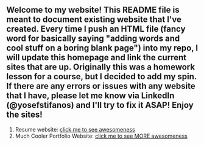 ## Welcome to my website! This README file is meant to document existing website that I've created. Every time I push an HTML file (fancy word for basically saying "adding words and cool stuff on a boring blank page") into my repo, I will update this homepage and link the current sites that are up. Originally this was a homework lesson for a course, but I decided to add my spin. If there are any errors or issues with any website that I have, please let me know via LinkedIn (@yosefstifanos) and I'll try to fix it ASAP! Enjoy the sites!

1. Resume website: [click me to see awesomeness](https://yosefstifanos.github.io/resume)
2. Much Cooler Portfolio Website: [click me to see MORE awesomeness](https://yosefstifanos.github.io/cooler)
